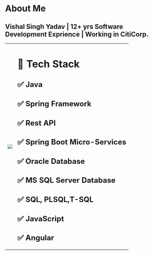 # About Me 
## Vishal Singh Yadav | 12+ yrs Software Development Exprience | Working in CitiCorp.


<!--
**vishal637yadav/vishal637yadav** is a ✨ _special_ ✨ repository because its `README.md` (this file) appears on your GitHub profile.
Here are some ideas to get you started:
- 🔭 I’m currently working on ...
- 🌱 I’m currently learning ...
- 👯 I’m looking to collaborate on ...
- 🤔 I’m looking for help with ...
- 💬 Ask me about ...
- 📫 How to reach me: ...
- 😄 Pronouns: ...
- ⚡ Fun fact: ...
- ✅ 
- 🧰 
- 🚀 
-->

<table>
  <tr>
    <td>
     <image src="./vishal_yadav_profilePic.png"/>
    </td>
    <td>
     <h1> 🧰 Tech Stack </h1>
     <h2> ✅ Java</h2>
     <h2> ✅ Spring Framework</h2>
     <h2> ✅ Rest API</h2>
     <h2> ✅ Spring Boot Micro-Services</h2>
     <h2> ✅ Oracle Database</h2>
     <h2> ✅ MS SQL Server Database</h2>
     <h2> ✅ SQL, PLSQL,T-SQL</h2>
     <h2> ✅ JavaScript</h2>
     <h2> ✅ Angular</h2>
    </td> 
  </tr>
</table>


